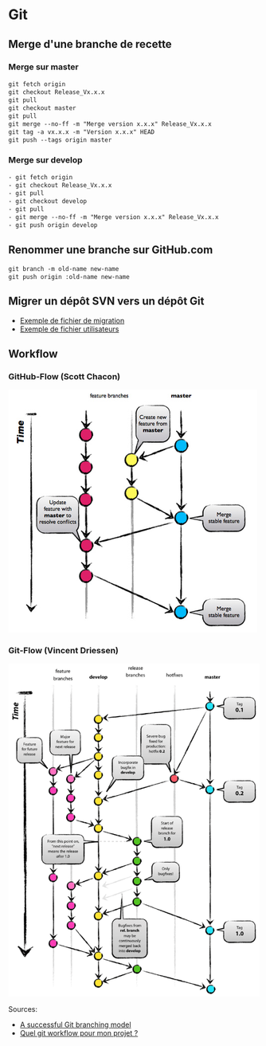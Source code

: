 # Git

## Merge d'une branche de recette

### Merge sur master
```git
git fetch origin
git checkout Release_Vx.x.x
git pull
git checkout master
git pull
git merge --no-ff -m "Merge version x.x.x" Release_Vx.x.x
git tag -a vx.x.x -m "Version x.x.x" HEAD
git push --tags origin master
```

### Merge sur develop
```git
- git fetch origin
- git checkout Release_Vx.x.x
- git pull
- git checkout develop
- git pull
- git merge --no-ff -m "Merge version x.x.x" Release_Vx.x.x
- git push origin develop
```

## Renommer une branche sur GitHub.com
```git
git branch -m old-name new-name
git push origin :old-name new-name
```

## Migrer un dépôt SVN vers un dépôt Git

- [Exemple de fichier de migration](svntogit.txt)
- [Exemple de fichier utilisateurs](users.txt)

## Workflow
### GitHub-Flow (Scott Chacon)
![GitHubFlow](img/github-flow-branching-model.jpg)
### Git-Flow (Vincent Driessen)
![GitFlow](img/git-model@2x.png)

Sources:
- [A successful Git branching model](http://nvie.com/posts/a-successful-git-branching-model/)
- [Quel git workflow pour mon projet ?](http://www.nicoespeon.com/fr/2013/08/quel-git-workflow-pour-mon-projet/)

